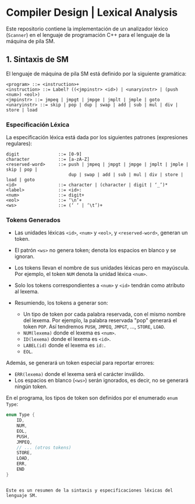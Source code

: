 # **Compiler Design | Lexical Analysis**

Este repositorio contiene la implementación de un analizador léxico (`Scanner`) en el lenguaje de programación C++ para el lenguaje de la máquina de pila SM.

## 1. Sintaxis de SM

El lenguaje de máquina de pila SM está definido por la siguiente gramática:

```plaintext
<program> ::= <instruction>+
<instruction> ::= Label? ((<jmpinstr> <id>) | <unaryinstr> | (push <num>) <eol>)
<jmpinstr> ::= jmpeq | jmpgt | jmpge | jmplt | jmple | goto
<unaryinstr> ::= skip | pop | dup | swap | add | sub | mul | div | store | load
```

### Especificación Léxica

La especificación léxica está dada por los siguientes patrones (expresiones regulares):

```plaintext
digit               ::= [0-9]
character           ::= [a-zA-Z]
<reserved-word>     ::= push | jmpeq | jmpgt | jmpge | jmplt | jmple | skip | pop | 
                        dup | swap | add | sub | mul | div | store | load | goto
<id>                ::= character | (character | digit | ‘_’)*
<label>             ::= <id>:
<num>               ::= digit+
<eol>               ::= ‘\n’+
<ws>                ::= (‘ ‘ | ‘\t’)+
```

### Tokens Generados

- Las unidades léxicas `<id>`, `<num>` y `<eol>`, y `<reserved-word>`, generan un token.
- El patrón `<ws>` no genera token; denota los espacios en blanco y se ignoran.
- Los tokens llevan el nombre de sus unidades léxicas pero en mayúscula. Por ejemplo, el token `NUM` denota la unidad léxica `<num>`.
- Solo los tokens correspondientes a `<num>` y `<id>` tendrán como atributo al lexema.
- Resumiendo, los tokens a generar son:

  - Un tipo de token por cada palabra reservada, con el mismo nombre del lexema. Por ejemplo, la palabra reservada "pop" generará el token `POP`. Así tendremos `PUSH`, `JMPEQ`, `JMPGT`, ..., `STORE`, `LOAD`.
  - `NUM(lexema)` donde el lexema es `<num>`.
  - `ID(lexema)` donde el lexema es `<id>`.
  - `LABEL(id)` donde el lexema es `id:`.
  - `EOL`.
  
Además, se generará un token especial para reportar errores:

- `ERR(lexema)` donde el lexema será el carácter inválido.
- Los espacios en blanco (`<ws>`) serán ignorados, es decir, no se generará ningún token.

En el programa, los tipos de token son definidos por el enumerado `enum Type`:

```cpp
enum Type {
    ID,
    NUM,
    EOL,
    PUSH,
    JMPEQ,
    // ... (otros tokens)
    STORE,
    LOAD,
    ERR,
    END
}
```
```

Este es un resumen de la sintaxis y especificaciones léxicas del lenguaje SM.
```